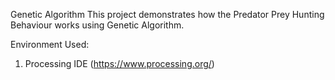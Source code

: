 Genetic Algorithm
This project demonstrates how the Predator Prey Hunting Behaviour works using Genetic Algorithm.

Environment Used:
1. Processing IDE (https://www.processing.org/)
